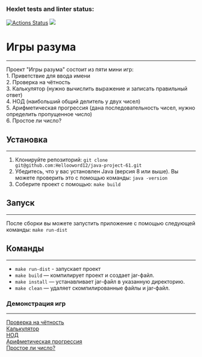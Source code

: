 ### Hexlet tests and linter status:
[![Actions Status](https://github.com/Hellooword12/java-project-61/actions/workflows/hexlet-check.yml/badge.svg)](https://github.com/Hellooword12/java-project-61/actions)
<a href="https://codeclimate.com/github/Hellooword12/java-project-61/maintainability"><img src="https://api.codeclimate.com/v1/badges/d3c16c3d8316084b753f/maintainability" /></a>

# Игры разума
___________________________________
Проект "Игры разума" состоит из пяти мини игр:
<br> 1. Приветствие для ввода имени
<br> 2. Проверка на чётность
<br> 3. Калькулятор (нужно вычислить выражение и записать правильный ответ)
<br> 4. НОД (наибольший общий делитель у двух чисел)
<br> 5. Арифметическая прогрессия (дана последовательность чисел, нужно определить пропущенное число)
<br> 6. Простое ли число? 

## Установка
___________________________________
1. Клонируйте репозиторий: `git clone git@github.com:Hellooword12/java-project-61.git`
2. Убедитесь, что у вас установлен Java (версия 8 или выше). Вы можете проверить это с помощью команды: `java -version`
3. Соберите проект с помощью: `make build`

## Запуск
___________________________________
После сборки вы можете запустить приложение с помощью следующей команды: `make run-dist`

## Команды
___________________________________
- `make run-dist` - запускает проект
- `make build` — компилирует проект и создает jar-файл.
- `make install` — устанавливает jar-файл в указанную директорию.
- `make clean` — удаляет скомпилированные файлы и jar-файл.

### Демонстрация игр
___________________________________
<a href="https://asciinema.org/a/BzIR5p8NRJWcnvSmPxeuwZ0ut">Проверка на чётность</a>
<br><a href="https://asciinema.org/a/r45vhGZQmsUikhQEAOVskjvMM">Калькулятор</a>
<br><a href="https://asciinema.org/a/qHibJvOPZMYTRnRQZxGoZOghB">НОД</a>
<br><a href="https://asciinema.org/a/LtlsjJJYaV3fY6CiYnfrPskm9">Арифметическая прогрессия</a>
<br><a href="https://asciinema.org/a/XUqQvksb7GUAJIksOn8Gt4VuO">Простое ли число?</a>

